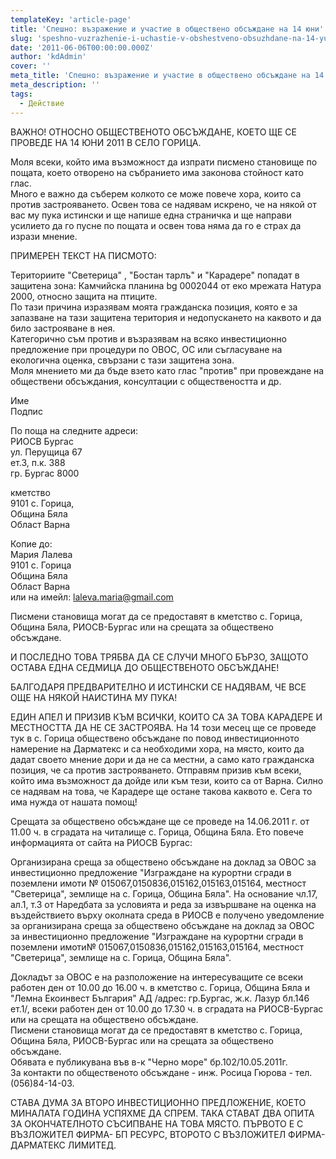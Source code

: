 ```yaml
---
templateKey: 'article-page'
title: 'Спешно: възражение и участие в обществено обсъждане на 14 юни'
slug: 'speshno-vuzrazhenie-i-uchastie-v-obshestveno-obsuzhdane-na-14-yuni'
date: '2011-06-06T00:00:00.000Z'
author: 'kdAdmin'
cover: ''
meta_title: 'Спешно: възражение и участие в обществено обсъждане на 14 юни'
meta_description: ''
tags:
  - Действие
---
```


ВАЖНО! ОТНОСНО ОБЩЕСТВЕНОТО ОБСЪЖДАНЕ, КОЕТО ЩЕ СЕ ПРОВЕДЕ НА 14 ЮНИ 2011 В СЕЛО ГОРИЦА.

Моля всеки, който има възможност да изпрати писмено становище по пощата, което отворено на събранието има законова стойност като глас.  
Много е важно да съберем колкото се може повече хора, които са против застрояването. Освен това се надявам искрено, че на някой от вас му пука истински и ще напише една страничка и ще направи усилието да го пусне по пощата и освен това няма да го е страх да изрази мнение.

ПРИМЕРЕН ТЕКСТ НА ПИСМОТО:

Териториите "Светерица" , "Бостан тарлъ" и "Карадере" попадат в защитена зона: Камчийска планина bg 0002044 от еко мрежата Натура 2000, относно защита на птиците.  
По тази причина изразявам моята гражданска позиция, която е за запазване на тази защитена територия и недопускането на каквото и да било застрояване в нея.  
Категорично съм против и възразявам на всяко инвестиционно предложение при процедури по ОВОС, ОС или съгласуване на екологична оценка, свързани с тази защитена зона.  
Моля мнението ми да бъде взето като глас "против" при провеждане на обществени обсъждания, консултации с обществеността и др.

Име  
Подпис

По поща на следните адреси:  
РИОСВ Бургас  
ул. Перущица 67  
ет.3, п.к. 388  
гр. Бургас 8000

кметство  
9101 с. Горица,  
Община Бяла  
Област Варна

Копие до:  
Мария Лалева  
9101 с. Горица  
Община Бяла  
Област Варна  
или на имейл: [laleva.maria@gmail.com](mailto:laleva.maria@gmail.com)

Писмени становища могат да се предоставят в кметство с. Горица, Община Бяла, РИОСВ-Бургас или на срещата за обществено обсъждане.

И ПОСЛЕДНО ТОВА ТРЯБВА ДА СЕ СЛУЧИ МНОГО БЪРЗО, ЗАЩОТО ОСТАВА ЕДНА СЕДМИЦА ДО ОБЩЕСТВЕНОТО ОБСЪЖДАНЕ!

БАЛГОДАРЯ ПРЕДВАРИТЕЛНО И ИСТИНСКИ СЕ НАДЯВАМ, ЧЕ ВСЕ ОЩЕ НА НЯКОЙ НАИСТИНА МУ ПУКА!

ЕДИН АПЕЛ И ПРИЗИВ КЪМ ВСИЧКИ, КОИТО СА ЗА ТОВА КАРАДЕРЕ И МЕСТНОСТТА ДА НЕ СЕ ЗАСТРОЯВА. На 14 този месец ще се проведе тук в с. Горица обществено обсъждане по повод инвестиционното намерение на Дарматекс и са необходими хора, на място, които да дадат своето мнение дори и да не са местни, а само като гражданска позиция, че са против застрояването. Отправям призив към всеки, който има възможност да дойде или към тези, които са от Варна. Силно се надявам на това, че Карадере ще остане такова каквото е. Сега то има нужда от нашата помощ!

Срещата за обществено обсъждане ще се проведе на 14.06.2011 г. от 11.00 ч. в сградата на читалище с. Горица, Община Бяла. Ето повече информацията от сайта на РИОСВ Бургас:

Организирана среща за обществено обсъждане на доклад за ОВОС за инвестиционно предложение "Изграждане на курортни сгради в поземлени имоти № 015067,0150836,015162,015163,015164, местност "Светерица", землище на с. Горица, Община Бяла". На основание чл.17, ал.1, т.3 от Наредбата за условията и реда за извършване на оценка на въздействието върху околната среда в РИОСВ е получено уведомление за организирана среща за обществено обсъждане на доклад за ОВОС за инвестиционно предложение "Изграждане на курортни сгради в поземлени имоти№ 015067,0150836,015162,015163,015164, местност "Светерица", землище на с. Горица, Община Бяла".

Докладът за ОВОС е на разположение на интересуващите се всеки работен ден от 10.00 до 16.00 ч. в кметство с. Горица, Община Бяла и "Лемна Eкоинвест България" АД /адрес: гр.Бургас, ж.к. Лазур бл.146 ет.1/, всеки работен ден от 10.00 до 17.30 ч. в сградата на РИОСВ-Бургас или на срещата на обществено обсъждане.  
Писмени становища могат да се предоставят в кметство с. Горица, Община Бяла, РИОСВ-Бургас или на срещата за обществено обсъждане.  
Обявата е публикуванa във в-к "Черно море" бр.102/10.05.2011г.  
За контакти по общественото обсъждане - инж. Росица Гюрова - тел. (056)84-14-03.

СТАВА ДУМА ЗА ВТОРО ИНВЕСТИЦИОННО ПРЕДЛОЖЕНИЕ, КОЕТО МИНАЛАТА ГОДИНА УСПЯХМЕ ДА СПРЕМ. ТАКА СТАВАТ ДВА ОПИТА ЗА ОКОНЧАТЕЛНОТО СЪСИПВАНЕ НА ТОВА МЯСТО. ПЪРВОТО Е С ВЪЗЛОЖИТЕЛ ФИРМА- БП РЕСУРС, ВТОРОТО С ВЪЗЛОЖИТЕЛ ФИРМА-ДАРМАТЕКС ЛИМИТЕД.

